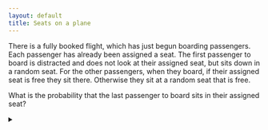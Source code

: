 ```yaml
---
layout: default
title: Seats on a plane
---
```


There is a fully booked flight, which has just begun boarding passengers. Each
passenger has already been assigned a seat. The first passenger to board is distracted and
does not look at their assigned seat, but sits down in a random
seat.
For the other passengers, when they board, if their assigned seat is free they
sit there. Otherwise they sit at a random seat that is free.

What is the probability that the last passenger to board sits in their assigned
seat?

<details><summary></summary>

The last passenger has a 50% chance of finding their seat free.

### Proof

From the point of view of the last passenger, it is an equivalent problem if the
previous passengers all kick the distracted passenger out of the seat if it belongs
to them. In this situation the distracted passenger chooses a different free
seat.

They continue being dislodged until they ends up in either their own seat, or the
seat of the last passenger. Both of these situations are equally likely, and
hence the last passenger has a 50% chance of finding their seat free.

</details>
